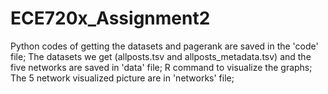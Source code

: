 # ECE720x_Assignment2
Python codes of getting the datasets and pagerank are saved in the 'code' file;
The datasets we get (allposts.tsv and allposts_metadata.tsv) and the five networks are saved in 'data' file; 
R command to visualize the graphs;
The 5 network visualized picture are in 'networks' file;

